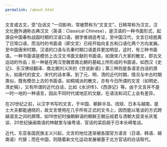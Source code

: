 ```yaml
---
permalink: /about.html
---
```


文言或古文，受“白话文 ”一词影响，常被赘称为“文言文”，日韩常称为汉文，汉文化圈外通称古典汉文（英语：Classical Chinese），是汉语的一种书面形式，起源自中国春秋战国时期的汉语口语。据学者胡适考证，至中国汉代，文言已经脱离了日常口语，而当时的书面语（即文言）已经开始向复古和口语化两个方向发展。至中国唐宋时期，汉语的口语与先秦时期口语差异更加明显，这时，有三种书面语。一种书面语是模仿上古汉文书面文献的书面语，如唐宋八大家的散文，即古文运动的作品；另一种是在两汉至魏晋南北朝的基础上所形成的书面语，如西汉《史记》、东汉佛经翻译、南北朝刘义庆的《世说新语》；第三种则是各语言白话的源头，如唐代的变文、宋代的话本等。到了元、明、清的近代时期，情况与中古时期类似，既有模仿上古的书面语，如桐城派的散文，亦有今日所谓的文言（如明史、清史稿），又有所谓的近代白话，比如《水浒传》、《西游记》等。由于文言并不是一时一地的一种语言，因此不同时代或地区的文献，在语法和词汇上会有差异。

在20世纪之前，以汉字书写的文言，于中国、朝鲜半岛、琉球、日本与越南，是士大夫都能通晓的，故文言使用在几乎所有正式的文书上，因而能以笔谈的方式跨越语言之间的屏障，如19世纪时操朝鲜语的朝鲜王朝云岘君与清朝大臣吴长庆笔谈、20世纪操闽南语的林献堂与操粤语、官话的梁启超于日本长崎笔谈。

近代，东亚各国民族主义兴起，文言的地位逐渐被各国官方语言（日语、韩语、越南语）代替；而在中国，则随着新文化运动发展被基于北方官话的白话取代。
